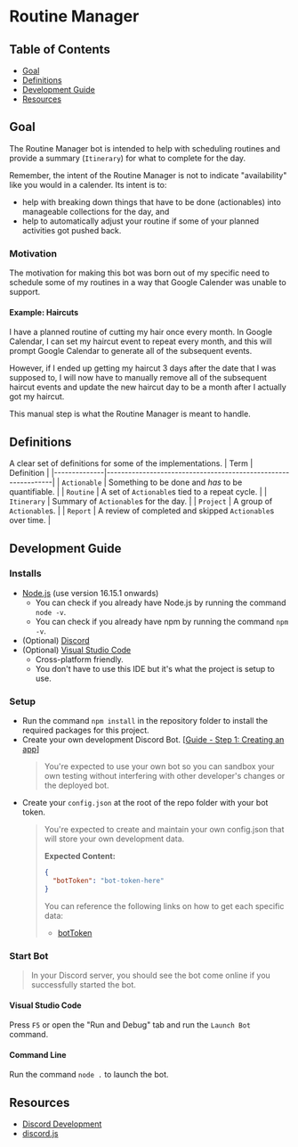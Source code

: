 # Routine Manager
## Table of Contents
* [Goal](#goal)
* [Definitions](#definitions)
* [Development Guide](#development-guide)
* [Resources](#resources)

## Goal
The Routine Manager bot is intended to help with scheduling routines and
provide a summary (`Itinerary`) for what to complete for the day.

Remember, the intent of the Routine Manager is not to indicate "availability"
like you would in a calender. Its intent is to:
* help with breaking down things that have to be done (actionables) into 
  manageable collections for the day, and
* help to automatically adjust your routine if some of your planned activities
  got pushed back.

### Motivation
The motivation for making this bot was born out of my specific need to schedule
some of my routines in a way that Google Calender was unable to support.

#### Example: Haircuts
I have a planned routine of cutting my hair once every month. In Google
Calendar, I can set my haircut event to repeat every month, and this will
prompt Google Calendar to generate all of the subsequent events.

However, if I ended up getting my haircut 3 days after the date that I was
supposed to, I will now have to manually remove all of the subsequent haircut
events and update the new haircut day to be a month after I actually got my
haircut.

This manual step is what the Routine Manager is meant to handle.

## Definitions
A clear set of definitions for some of the implementations.
| Term         | Definition                                                    |
|--------------|---------------------------------------------------------------|
| `Actionable` | Something to be done and *has* to be quantifiable.            |
| `Routine`    | A set of `Actionable`s tied to a repeat cycle.                |
| `Itinerary`  | Summary of `Actionable`s for the day.                         |
| `Project`    | A group of `Actionable`s.                                     |
| `Report`     | A review of completed and skipped `Actionable`s over time.    |

## Development Guide
### Installs
* [Node.js](https://nodejs.org/en/download) (use version 16.15.1 onwards)
  * You can check if you already have Node.js by running the command `node -v`.
  * You can check if you already have npm by running the command `npm -v`.
* (Optional) [Discord](https://discord.com/download)
* (Optional) [Visual Studio Code](https://code.visualstudio.com/download)
  * Cross-platform friendly.
  * You don't have to use this IDE but it's what the project is setup to use.

### Setup
* Run the command `npm install` in the repository folder to install the
  required packages for this project.
* Create your own development Discord Bot.
  [[Guide - Step 1: Creating an app](https://discord.com/developers/docs/getting-started#step-1-creating-an-app)]
  > You're expected to use your own bot so you can sandbox your own testing
  > without interfering with other developer's changes or the deployed bot.
* Create your `config.json` at the root of the repo folder with your bot token.
    > You're expected to create and maintain your own config.json that will
    > store your own development data.
    >
    > **Expected Content:**
    > ```json
    > {
    >   "botToken": "bot-token-here"
    > }
    > ```
    > You can reference the following links on how to get each specific data:
    > * [botToken](https://discordjs.guide/creating-your-bot/#using-config-json)

### Start Bot
> In your Discord server, you should see the bot come online if you successfully
> started the bot.

#### Visual Studio Code
Press `F5` or open the "Run and Debug" tab and run the `Launch Bot` command.

#### Command Line
Run the command `node .` to launch the bot.

## Resources
* [Discord Development](https://discord.com/developers/docs/intro)
* [discord.js](https://discordjs.guide/)
